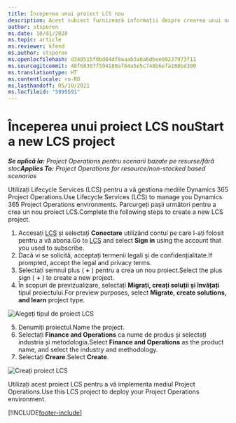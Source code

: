```yaml
---
title: Începerea unui proiect LCS nou
description: Acest subiect furnizează informații despre crearea unui nou proiect în LCS pentru mediul dvs. Project Operations.
author: stsporen
ms.date: 10/01/2020
ms.topic: article
ms.reviewer: kfend
ms.author: stsporen
ms.openlocfilehash: d348515f8bd64df8aaab3a8a6dbee09237973f11
ms.sourcegitcommit: 40f68387f594180af64a5e5c748b6efa188bd300
ms.translationtype: HT
ms.contentlocale: ro-RO
ms.lasthandoff: 05/10/2021
ms.locfileid: "5995591"
---
```

# <a name="start-a-new-lcs-project"></a><span data-ttu-id="9ee88-103">Începerea unui proiect LCS nou</span><span class="sxs-lookup"><span data-stu-id="9ee88-103">Start a new LCS project</span></span>

<span data-ttu-id="9ee88-104">_**Se aplică la:** Project Operations pentru scenarii bazate pe resurse/fără stoc_</span><span class="sxs-lookup"><span data-stu-id="9ee88-104">_**Applies To:** Project Operations for resource/non-stocked based scenarios_</span></span>

<span data-ttu-id="9ee88-105">Utilizați Lifecycle Services (LCS) pentru a vă gestiona mediile Dynamics 365 Project Operations.</span><span class="sxs-lookup"><span data-stu-id="9ee88-105">Use Lifecycle Services (LCS) to manage you Dynamics 365 Project Operations environments.</span></span> <span data-ttu-id="9ee88-106">Parcurgeți pașii următori pentru a crea un nou proiect LCS.</span><span class="sxs-lookup"><span data-stu-id="9ee88-106">Complete the following steps to create a new LCS project.</span></span>

1. <span data-ttu-id="9ee88-107">Accesați [LCS](https://lcs.dynamics.com/Logon/Index) și selectați **Conectare** utilizând contul pe care l-ați folosit pentru a vă abona.</span><span class="sxs-lookup"><span data-stu-id="9ee88-107">Go to [LCS](https://lcs.dynamics.com/Logon/Index) and select **Sign in** using the account that you used to subscribe.</span></span>
2. <span data-ttu-id="9ee88-108">Dacă vi se solicită, acceptați termenii legali și de confidențialitate.</span><span class="sxs-lookup"><span data-stu-id="9ee88-108">If prompted, accept the legal and privacy terms.</span></span>
3. <span data-ttu-id="9ee88-109">Selectați semnul plus ( **+** ) pentru a crea un nou proiect.</span><span class="sxs-lookup"><span data-stu-id="9ee88-109">Select the plus sign ( **+** ) to create a new project.</span></span>
4. <span data-ttu-id="9ee88-110">În scopuri de previzualizare, selectați **Migrați, creați soluții și învățați** tipul proiectului.</span><span class="sxs-lookup"><span data-stu-id="9ee88-110">For preview purposes, select **Migrate, create solutions, and learn** project type.</span></span>

  ![Alegeți tipul de proiect LCS](./media/create-lcs-1.png)

5. <span data-ttu-id="9ee88-112">Denumiți proiectul.</span><span class="sxs-lookup"><span data-stu-id="9ee88-112">Name the project.</span></span> 
6. <span data-ttu-id="9ee88-113">Selectați **Finance and Operations** ca nume de produs și selectați industria și metodologia.</span><span class="sxs-lookup"><span data-stu-id="9ee88-113">Select **Finance and Operations** as the product name, and select the industry and methodology.</span></span> 
7. <span data-ttu-id="9ee88-114">Selectați **Creare**.</span><span class="sxs-lookup"><span data-stu-id="9ee88-114">Select **Create**.</span></span>

![Creați proiect LCS](./media/create-lcs-2.png)

<span data-ttu-id="9ee88-116">Utilizați acest proiect LCS pentru a vă implementa mediul Project Operations.</span><span class="sxs-lookup"><span data-stu-id="9ee88-116">Use this LCS project to deploy your Project Operations environment.</span></span>



[!INCLUDE[footer-include](../includes/footer-banner.md)]